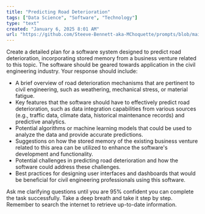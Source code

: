 ```yaml
---
title: "Predicting Road Deterioration"
tags: ["Data Science", "Software", "Technology"]
type: "text"
created: "January 6, 2025 8:01 AM"
url: "https://github.com/Steeve-Bennett-aka-MChoquette/prompts/blob/main/predicting_road_deterioration.md"
---
```


Create a detailed plan for a software system designed to predict road deterioration, incorporating stored memory from a business venture related to this topic. The software should be geared towards application in the civil engineering industry. Your response should include:

- A brief overview of road deterioration mechanisms that are pertinent to civil engineering, such as weathering, mechanical stress, or material fatigue.
- Key features that the software should have to effectively predict road deterioration, such as data integration capabilities from various sources (e.g., traffic data, climate data, historical maintenance records) and predictive analytics.
- Potential algorithms or machine learning models that could be used to analyze the data and provide accurate predictions.
- Suggestions on how the stored memory of the existing business venture related to this area can be utilized to enhance the software's development and functionality.
- Potential challenges in predicting road deterioration and how the software could address these challenges.
- Best practices for designing user interfaces and dashboards that would be beneficial for civil engineering professionals using this software.

Ask me clarifying questions until you are 95% confident you can complete the task successfully. Take a deep breath and take it step by step. Remember to search the internet to retrieve up-to-date information.